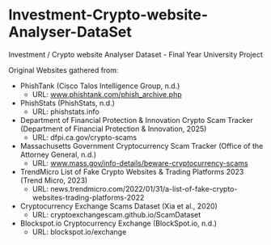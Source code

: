 # Investment-Crypto-website-Analyser-DataSet
Investment / Crypto website Analyser Dataset - Final Year University Project 

Original Websites gathered from:
- PhishTank (Cisco Talos Intelligence Group, n.d.)
  - URL: www.phishtank.com/phish_archive.php
- PhishStats (PhishStats, n.d.)
  - URL: phishstats.info 
- Department of Financial Protection & Innovation Crypto Scam Tracker (Department of Financial Protection & Innovation, 2025)
  - URL: dfpi.ca.gov/crypto-scams
- Massachusetts Government Cryptocurrency Scam Tracker (Office of the Attorney General, n.d.)
  - URL: www.mass.gov/info-details/beware-cryptocurrency-scams 
- TrendMicro List of Fake Crypto Websites & Trading Platforms 2023 (Trend Micro, 2023)
  - URL: news.trendmicro.com/2022/01/31/a-list-of-fake-crypto-websites-trading-platforms-2022
- Cryptocurrency Exchange Scams Dataset (Xia et al., 2020)
  - URL: cryptoexchangescam.github.io/ScamDataset
- Blockspot.io Cryptocurrency Exchange (BlockSpot.io, n.d.)
  - URL: blockspot.io/exchange 
